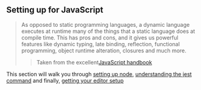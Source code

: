 ## Setting up for JavaScript 

> As opposed to static programming languages, a dynamic language executes at runtime many of the things that a static language does at compile time. This has pros and cons, and it gives us powerful features like dynamic typing, late binding, reflection, functional programming, object runtime alteration, closures and much more.
>> Taken from the excellent[JavaScript handbook](https://medium.freecodecamp.org/the-complete-javascript-handbook-f26b2c71719c)

This section will walk you through [setting up node](./what-is-node.md), [understanding the jest command](./what-is-jest.md) and finally, [getting your editor setup](./js-editors.md)

